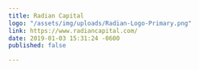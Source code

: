 ```yaml
---
title: Radian Capital
logo: "/assets/img/uploads/Radian-Logo-Primary.png"
link: https://www.radiancapital.com/
date: 2019-01-03 15:31:24 -0600
published: false

---
```

